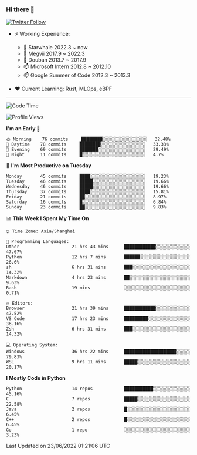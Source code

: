 ### Hi there 👋

[![Twitter Follow](https://img.shields.io/twitter/follow/tianweidut?style=social)](https://twitter.com/tianweidut)

- ⚡ Working Experience:
  - 🔭 Starwhale 2022.3 ~ now
  - 🌱 Megvii 2017.9 ~ 2022.3
  - 🌱 Douban 2013.7 ~ 2017.9
  - 📫 Microsoft Intern 2012.8 ~ 2012.10
  - 📫 Google Summer of Code 2012.3 ~ 2013.3

- ❤️ Current Learning: Rust, MLOps, eBPF

---
<!--START_SECTION:waka-->
![Code Time](http://img.shields.io/badge/Code%20Time-0%20secs-blue)

![Profile Views](http://img.shields.io/badge/Profile%20Views-0-blue)

**I'm an Early 🐤** 

```text
🌞 Morning    76 commits     ████████░░░░░░░░░░░░░░░░░   32.48% 
🌆 Daytime    78 commits     ████████░░░░░░░░░░░░░░░░░   33.33% 
🌃 Evening    69 commits     ███████░░░░░░░░░░░░░░░░░░   29.49% 
🌙 Night      11 commits     █░░░░░░░░░░░░░░░░░░░░░░░░   4.7%

```
📅 **I'm Most Productive on Tuesday** 

```text
Monday       45 commits     ████░░░░░░░░░░░░░░░░░░░░░   19.23% 
Tuesday      46 commits     █████░░░░░░░░░░░░░░░░░░░░   19.66% 
Wednesday    46 commits     █████░░░░░░░░░░░░░░░░░░░░   19.66% 
Thursday     37 commits     ████░░░░░░░░░░░░░░░░░░░░░   15.81% 
Friday       21 commits     ██░░░░░░░░░░░░░░░░░░░░░░░   8.97% 
Saturday     16 commits     █░░░░░░░░░░░░░░░░░░░░░░░░   6.84% 
Sunday       23 commits     ██░░░░░░░░░░░░░░░░░░░░░░░   9.83%

```


📊 **This Week I Spent My Time On** 

```text
⌚︎ Time Zone: Asia/Shanghai

💬 Programming Languages: 
Other                    21 hrs 43 mins      ████████████░░░░░░░░░░░░░   47.67% 
Python                   12 hrs 7 mins       ██████░░░░░░░░░░░░░░░░░░░   26.6% 
sh                       6 hrs 31 mins       ███░░░░░░░░░░░░░░░░░░░░░░   14.32% 
Markdown                 4 hrs 23 mins       ██░░░░░░░░░░░░░░░░░░░░░░░   9.63% 
Bash                     19 mins             ░░░░░░░░░░░░░░░░░░░░░░░░░   0.71%

🔥 Editors: 
Browser                  21 hrs 39 mins      ████████████░░░░░░░░░░░░░   47.52% 
VS Code                  17 hrs 23 mins      █████████░░░░░░░░░░░░░░░░   38.16% 
Zsh                      6 hrs 31 mins       ███░░░░░░░░░░░░░░░░░░░░░░   14.32%

💻 Operating System: 
Windows                  36 hrs 22 mins      ████████████████████░░░░░   79.83% 
WSL                      9 hrs 11 mins       █████░░░░░░░░░░░░░░░░░░░░   20.17%

```

**I Mostly Code in Python** 

```text
Python                   14 repos            ███████████░░░░░░░░░░░░░░   45.16% 
C                        7 repos             █████░░░░░░░░░░░░░░░░░░░░   22.58% 
Java                     2 repos             █░░░░░░░░░░░░░░░░░░░░░░░░   6.45% 
C++                      2 repos             █░░░░░░░░░░░░░░░░░░░░░░░░   6.45% 
Go                       1 repo              ░░░░░░░░░░░░░░░░░░░░░░░░░   3.23%

```



 Last Updated on 23/06/2022 01:21:06 UTC
<!--END_SECTION:waka-->